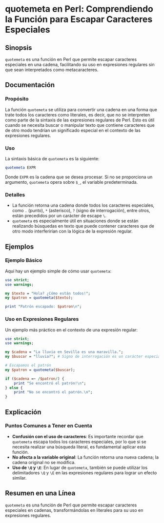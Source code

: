 <!--
Meta Description: # quotemeta en Perl: Comprendiendo la Función para Escapar Caracteres Especiales ## Sinopsis `quotemeta` es una función en Perl que permite escapar ca...
Meta Keywords: quotemeta, que, una, caracteres, cadena
-->

# quotemeta en Perl: Comprendiendo la Función para Escapar Caracteres Especiales

## Sinopsis
`quotemeta` es una función en Perl que permite escapar caracteres especiales en una cadena, facilitando su uso en expresiones regulares sin que sean interpretados como metacaracteres.

## Documentación
### Propósito
La función `quotemeta` se utiliza para convertir una cadena en una forma que trate todos los caracteres como literales, es decir, que no se interpreten como parte de la sintaxis de las expresiones regulares de Perl. Esto es útil cuando se necesita buscar o manipular texto que contiene caracteres que de otro modo tendrían un significado especial en el contexto de las expresiones regulares.

### Uso
La sintaxis básica de `quotemeta` es la siguiente:

```perl
quotemeta EXPR
```

Donde `EXPR` es la cadena que se desea procesar. Si no se proporciona un argumento, `quotemeta` opera sobre `$_`, el variable predeterminada.

### Detalles
- La función retorna una cadena donde todos los caracteres especiales, como `.` (punto), `*` (asterisco), `?` (signo de interrogación), entre otros, están precedidos por un carácter de escape `\`.
- `quotemeta` es especialmente útil en situaciones donde se están realizando búsquedas en texto que puede contener caracteres que de otro modo interferirían con la lógica de la expresión regular.

## Ejemplos
### Ejemplo Básico
Aquí hay un ejemplo simple de cómo usar `quotemeta`:

```perl
use strict;
use warnings;

my $texto = "Hola? ¿Cómo están todos!";
my $patron = quotemeta($texto);

print "Patrón escapado: $patron\n";
```

### Uso en Expresiones Regulares
Un ejemplo más práctico en el contexto de una expresión regular:

```perl
use strict;
use warnings;

my $cadena = "La lluvia en Sevilla es una maravilla.";
my $buscar = "lluvia?"; # Signo de interrogación es un carácter especial

# Escapamos el patrón
my $patron = quotemeta($buscar);

if ($cadena =~ /$patron/) {
    print "Se encontró el patrón!\n";
} else {
    print "No se encontró el patrón.\n";
}
```

## Explicación
### Puntos Comunes a Tener en Cuenta
- **Confusión con el uso de caracteres**: Es importante recordar que `quotemeta` escapa todos los caracteres especiales, por lo que si se necesita realizar una búsqueda literal, es fundamental aplicar esta función.
- **No afecta a la variable original**: La función retorna una nueva cadena; la cadena original no se modifica.
- **Uso de `\Q` y `\E`**: En lugar de `quotemeta`, también se puede utilizar los delimitadores `\Q` y `\E` en las expresiones regulares para lograr un efecto similar.

## Resumen en una Línea
`quotemeta` es una función de Perl que permite escapar caracteres especiales en cadenas, transformándolas en literales para su uso en expresiones regulares.